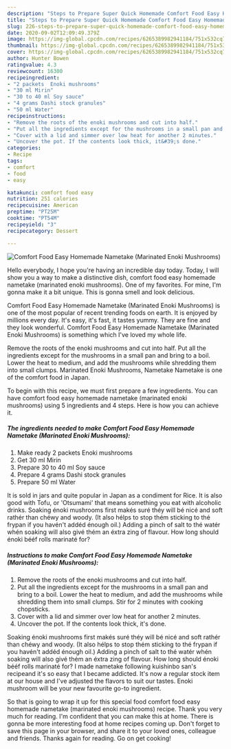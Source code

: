 ```yaml
---
description: "Steps to Prepare Super Quick Homemade Comfort Food Easy Homemade Nametake (Marinated Enoki Mushrooms)"
title: "Steps to Prepare Super Quick Homemade Comfort Food Easy Homemade Nametake (Marinated Enoki Mushrooms)"
slug: 226-steps-to-prepare-super-quick-homemade-comfort-food-easy-homemade-nametake-marinated-enoki-mushrooms
date: 2020-09-02T12:09:49.379Z
image: https://img-global.cpcdn.com/recipes/6265389982941184/751x532cq70/comfort-food-easy-homemade-nametake-marinated-enoki-mushrooms-recipe-main-photo.jpg
thumbnail: https://img-global.cpcdn.com/recipes/6265389982941184/751x532cq70/comfort-food-easy-homemade-nametake-marinated-enoki-mushrooms-recipe-main-photo.jpg
cover: https://img-global.cpcdn.com/recipes/6265389982941184/751x532cq70/comfort-food-easy-homemade-nametake-marinated-enoki-mushrooms-recipe-main-photo.jpg
author: Hunter Bowen
ratingvalue: 4.3
reviewcount: 16300
recipeingredient:
- "2 packets  Enoki mushrooms"
- "30 ml Mirin"
- "30 to 40 ml Soy sauce"
- "4 grams Dashi stock granules"
- "50 ml Water"
recipeinstructions:
- "Remove the roots of the enoki mushrooms and cut into half."
- "Put all the ingredients except for the mushrooms in a small pan and bring to a boil. Lower the heat to medium, and add the mushrooms while shredding them into small clumps.  Stir for 2 minutes with cooking chopsticks."
- "Cover with a lid and simmer over low heat for another 2 minutes."
- "Uncover the pot. If the contents look thick, it&#39;s done."
categories:
- Recipe
tags:
- comfort
- food
- easy

katakunci: comfort food easy 
nutrition: 251 calories
recipecuisine: American
preptime: "PT25M"
cooktime: "PT54M"
recipeyield: "3"
recipecategory: Dessert

---
```



![Comfort Food Easy Homemade Nametake (Marinated Enoki Mushrooms)](https://img-global.cpcdn.com/recipes/6265389982941184/751x532cq70/comfort-food-easy-homemade-nametake-marinated-enoki-mushrooms-recipe-main-photo.jpg)

Hello everybody, I hope you're having an incredible day today. Today, I will show you a way to make a distinctive dish, comfort food easy homemade nametake (marinated enoki mushrooms). One of my favorites. For mine, I'm gonna make it a bit unique. This is gonna smell and look delicious.

Comfort Food Easy Homemade Nametake (Marinated Enoki Mushrooms) is one of the most popular of recent trending foods on earth. It is enjoyed by millions every day. It's easy, it's fast, it tastes yummy. They are fine and they look wonderful. Comfort Food Easy Homemade Nametake (Marinated Enoki Mushrooms) is something which I've loved my whole life.

Remove the roots of the enoki mushrooms and cut into half. Put all the ingredients except for the mushrooms in a small pan and bring to a boil. Lower the heat to medium, and add the mushrooms while shredding them into small clumps. Marinated Enoki Mushrooms, Nametake Nametake is one of the comfort food in Japan.


To begin with this recipe, we must first prepare a few ingredients. You can have comfort food easy homemade nametake (marinated enoki mushrooms) using 5 ingredients and 4 steps. Here is how you can achieve it.

<!--inarticleads1-->

##### The ingredients needed to make Comfort Food Easy Homemade Nametake (Marinated Enoki Mushrooms):

1. Make ready 2 packets  Enoki mushrooms
1. Get 30 ml Mirin
1. Prepare 30 to 40 ml Soy sauce
1. Prepare 4 grams Dashi stock granules
1. Prepare 50 ml Water


It is sold in jars and quite popular in Japan as a condiment for Rice. It is also good with Tofu, or &#39;Otsumami&#39; that means something you eat with alcoholic drinks. Soaking énoki mushrooms first makés suré théy will bé nicé and soft rathér than chéwy and woody. (It also hélps to stop thém sticking to thé frypan if you havén&#39;t addéd énough oil.) Adding a pinch of salt to thé watér whén soaking will also givé thém an éxtra zing of flavour. How long should énoki bééf rolls marinaté for? 

<!--inarticleads2-->

##### Instructions to make Comfort Food Easy Homemade Nametake (Marinated Enoki Mushrooms):

1. Remove the roots of the enoki mushrooms and cut into half.
1. Put all the ingredients except for the mushrooms in a small pan and bring to a boil. Lower the heat to medium, and add the mushrooms while shredding them into small clumps.  Stir for 2 minutes with cooking chopsticks.
1. Cover with a lid and simmer over low heat for another 2 minutes.
1. Uncover the pot. If the contents look thick, it&#39;s done.


Soaking énoki mushrooms first makés suré théy will bé nicé and soft rathér than chéwy and woody. (It also hélps to stop thém sticking to thé frypan if you havén&#39;t addéd énough oil.) Adding a pinch of salt to thé watér whén soaking will also givé thém an éxtra zing of flavour. How long should énoki bééf rolls marinaté for? I made nametake following kuishinbo san&#39;s recipeand it&#39;s so easy that I became addicted. It&#39;s now a regular stock item at our house and I&#39;ve adjusted the flavors to suit our tastes. Enoki mushroom will be your new favourite go-to ingredient. 

So that is going to wrap it up for this special food comfort food easy homemade nametake (marinated enoki mushrooms) recipe. Thank you very much for reading. I'm confident that you can make this at home. There is gonna be more interesting food at home recipes coming up. Don't forget to save this page in your browser, and share it to your loved ones, colleague and friends. Thanks again for reading. Go on get cooking!
